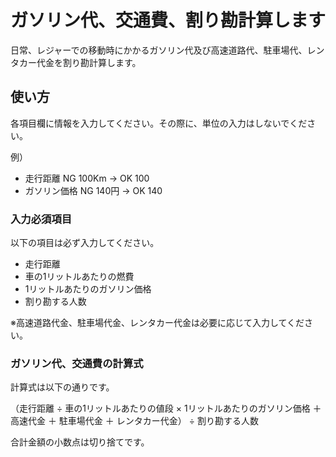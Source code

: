 # ガソリン代、交通費、割り勘計算します
日常、レジャーでの移動時にかかるガソリン代及び高速道路代、駐車場代、レンタカー代金を割り勘計算します。


## 使い方
各項目欄に情報を入力してください。その際に、単位の入力はしないでください。

例）

- 走行距離 NG 100Km → OK 100
- ガソリン価格 NG 140円 → OK 140

### 入力必須項目
以下の項目は必ず入力してください。
  - 走行距離
  - 車の1リットルあたりの燃費
  - 1リットルあたりのガソリン価格
  - 割り勘する人数

※高速道路代金、駐車場代金、レンタカー代金は必要に応じて入力してください。

### ガソリン代、交通費の計算式
計算式は以下の通りです。

（走行距離 ÷ 車の1リットルあたりの値段 × 1リットルあたりのガソリン価格 ＋ 高速代金 ＋ 駐車場代金 ＋ レンタカー代金） ÷ 割り勘する人数

合計金額の小数点は切り捨てです。
